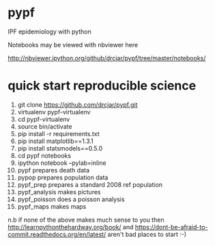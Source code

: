 pypf
====

 IPF epidemiology with python
 
 Notebooks may be viewed with nbviewer here 
 
 http://nbviewer.ipython.org/github/drcjar/pypf/tree/master/notebooks/

quick start reproducible science
===

 1. git clone https://github.com/drcjar/pypf.git
 2. virtualenv pypf-virtualenv
 3. cd pypf-virtualenv
 4. source bin/activate
 5. pip install -r requirements.txt
 6. pip install matplotlib==1.3.1
 7. pip install statsmodels==0.5.0
 8. cd pypf notebooks
 9. ipython notebook –pylab=inline
 10. pypf prepares death data
 11. pypop prepares population data
 12. pypf_prep prepares a standard 2008 ref population
 13. pypf_analysis makes pictures
 14. pypf_poisson does a poisson analysis
 15. pypf_maps makes maps
 
n.b if none of the above makes much sense to you then http://learnpythonthehardway.org/book/ and  https://dont-be-afraid-to-commit.readthedocs.org/en/latest/ aren't bad places to start :-)
